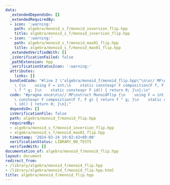 ```yaml
---
data:
  _extendedDependsOn: []
  _extendedRequiredBy:
  - icon: ':warning:'
    path: algebra/monoid_s_f/monoid_inversion_flip.hpp
    title: algebra/monoid_s_f/monoid_inversion_flip.hpp
  - icon: ':warning:'
    path: algebra/monoid_s_f/monoid_max01_flip.hpp
    title: algebra/monoid_s_f/monoid_max01_flip.hpp
  _extendedVerifiedWith: []
  _isVerificationFailed: false
  _pathExtension: hpp
  _verificationStatusIcon: ':warning:'
  attributes:
    links: []
  bundledCode: "#line 2 \"algebra/monoid_f/monoid_flip.hpp\"\n\n// MF\nstruct MonoidFlip\
    \ {\n    using F = int;\n    static constexpr F composition(F f, F g) { return\
    \ f ^ g; }\n    static constexpr F id() { return 0; }\n};\n"
  code: "#pragma once\n\n// MF\nstruct MonoidFlip {\n    using F = int;\n    static\
    \ constexpr F composition(F f, F g) { return f ^ g; }\n    static constexpr F\
    \ id() { return 0; }\n};"
  dependsOn: []
  isVerificationFile: false
  path: algebra/monoid_f/monoid_flip.hpp
  requiredBy:
  - algebra/monoid_s_f/monoid_inversion_flip.hpp
  - algebra/monoid_s_f/monoid_max01_flip.hpp
  timestamp: '2024-03-24 19:02:42+09:00'
  verificationStatus: LIBRARY_NO_TESTS
  verifiedWith: []
documentation_of: algebra/monoid_f/monoid_flip.hpp
layout: document
redirect_from:
- /library/algebra/monoid_f/monoid_flip.hpp
- /library/algebra/monoid_f/monoid_flip.hpp.html
title: algebra/monoid_f/monoid_flip.hpp
---
```

